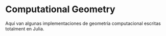 # Computational Geometry

Aquí van algunas implementaciones de geometría computacional escritas totalment
en Julia.

